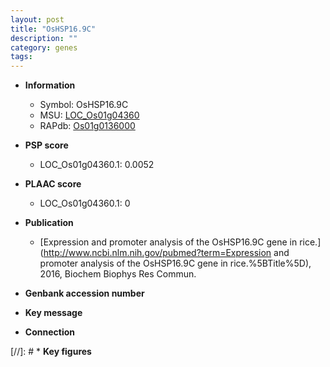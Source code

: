 ```yaml
---
layout: post
title: "OsHSP16.9C"
description: ""
category: genes
tags: 
---
```


* **Information**  
    + Symbol: OsHSP16.9C  
    + MSU: [LOC_Os01g04360](http://rice.plantbiology.msu.edu/cgi-bin/ORF_infopage.cgi?orf=LOC_Os01g04360)  
    + RAPdb: [Os01g0136000](http://rapdb.dna.affrc.go.jp/viewer/gbrowse_details/irgsp1?name=Os01g0136000)  

* **PSP score**  
    + LOC_Os01g04360.1: 0.0052 

* **PLAAC score**  
    + LOC_Os01g04360.1: 0 

* **Publication**  
    + [Expression and promoter analysis of the OsHSP16.9C gene in rice.](http://www.ncbi.nlm.nih.gov/pubmed?term=Expression and promoter analysis of the OsHSP16.9C gene in rice.%5BTitle%5D), 2016, Biochem Biophys Res Commun.

* **Genbank accession number**  

* **Key message**  

* **Connection**  

[//]: # * **Key figures**  


